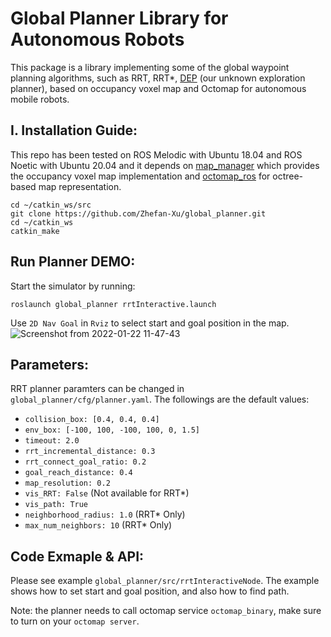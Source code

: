 # Global Planner Library for Autonomous Robots
This package is a library implementing some of the global waypoint planning algorithms, such as RRT, RRT*, [DEP](https://github.com/Zhefan-Xu/DEP) (our unknown exploration planner), based on occupancy voxel map and Octomap for autonomous mobile robots. 

## I. Installation Guide:
This repo has been tested on ROS Melodic with Ubuntu 18.04 and ROS Noetic with Ubuntu 20.04 and it depends on [map_manager](https://github.com/Zhefan-Xu/map_manager) which provides the occupancy voxel map implementation and [octomap_ros](http://wiki.ros.org/octomap) for octree-based map representation. 

```
cd ~/catkin_ws/src
git clone https://github.com/Zhefan-Xu/global_planner.git
cd ~/catkin_ws
catkin_make
```
## Run Planner DEMO:
Start the simulator by running:
```
roslaunch global_planner rrtInteractive.launch
```
Use ```2D Nav Goal``` in ```Rviz``` to select start and goal position in the map.
![Screenshot from 2022-01-22 11-47-43](https://user-images.githubusercontent.com/55560905/150648123-8c1d9102-0b44-4851-82f5-fff0101be0ac.png)


## Parameters:
RRT planner paramters can be changed in ```global_planner/cfg/planner.yaml```. The followings are the default values: 
- ```collision_box: [0.4, 0.4, 0.4]```
- ```env_box: [-100, 100, -100, 100, 0, 1.5]```
- ```timeout: 2.0```
- ```rrt_incremental_distance: 0.3```
- ```rrt_connect_goal_ratio: 0.2```
- ```goal_reach_distance: 0.4```
- ```map_resolution: 0.2```
- ```vis_RRT: False``` (Not available for RRT*)
- ```vis_path: True```
- ```neighborhood_radius: 1.0``` (RRT* Only)
- ```max_num_neighbors: 10``` (RRT* Only)

## Code Exmaple & API:
Please see example ```global_planner/src/rrtInteractiveNode```. The example shows how to set start and goal position, and also how to find path. 

Note: the planner needs to call octomap service ```octomap_binary```, make sure to turn on your ```octomap server```.
